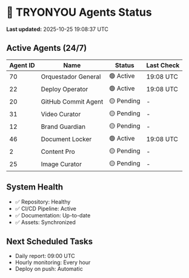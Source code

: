 # 🤖 TRYONYOU Agents Status

**Last updated:** 2025-10-25 19:08:37 UTC

## Active Agents (24/7)

| Agent ID | Name | Status | Last Check |
|----------|------|--------|------------|
| 70 | Orquestador General | 🟢 Active | 19:08 UTC |
| 22 | Deploy Operator | 🟢 Active | 19:08 UTC |
| 20 | GitHub Commit Agent | 🟡 Pending | - |
| 31 | Video Curator | 🟡 Pending | - |
| 12 | Brand Guardian | 🟡 Pending | - |
| 46 | Document Locker | 🟢 Active | 19:08 UTC |
| 2 | Content Pro | 🟡 Pending | - |
| 25 | Image Curator | 🟡 Pending | - |

## System Health

- ✅ Repository: Healthy
- ✅ CI/CD Pipeline: Active
- ✅ Documentation: Up-to-date
- ✅ Assets: Synchronized

## Next Scheduled Tasks

- Daily report: 09:00 UTC
- Hourly monitoring: Every hour
- Deploy on push: Automatic

